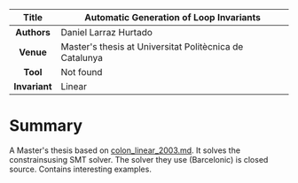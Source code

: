 | **Title**     | Automatic Generation of Loop Invariants                                                   |
|:-------------:|-------------------------------------------------------------------------------------------| 
| **Authors**   | Daniel Larraz Hurtado                                                                     |
| **Venue**     | Master's thesis at Universitat Politècnica de Catalunya                                   |
| **Tool**      | Not found                                                                                 |
| **Invariant** | Linear                                                                                    |




# Summary

A Master's thesis based on [colon_linear_2003.md](colon_linear_2003.md).
It solves the constrainsusing SMT solver. 
The solver they use (Barcelonic) is closed source. 
Contains interesting examples.
